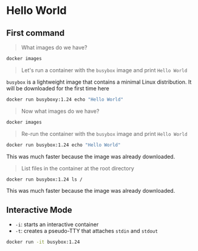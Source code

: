 # Hello World

## First command

> What images do we have?

```bash
docker images
```

> Let's run a container with the `busybox` image and print `Hello World`

`busybox` is a lightweight image that contains a minimal Linux distribution.
It will be downloaded for the first time here

```bash
docker run busyboxy:1.24 echo "Hello World"
```

> Now what images do we have?

```bash
docker images
```

> Re-run the container with the `busybox` image and print `Hello World`

```bash
docker run busybox:1.24 echo "Hello World"
```

This was much faster because the image was already downloaded.

> List files in the container at the root directory

```bash
docker run busybox:1.24 ls /
```

This was much faster because the image was already downloaded.

## Interactive Mode

* `-i`: starts an interactive container
* `-t`: creates a pseudo-TTY that attaches `stdin` and `stdout`

```bash
docker run -it busybox:1.24
```
